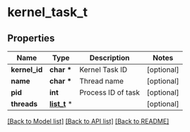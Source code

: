 # kernel_task_t

## Properties
Name | Type | Description | Notes
------------ | ------------- | ------------- | -------------
**kernel_id** | **char \*** | Kernel Task ID | [optional] 
**name** | **char \*** | Thread name | [optional] 
**pid** | **int** | Process ID of task | [optional] 
**threads** | [**list_t**](kernel_thread.md) \* |  | [optional] 

[[Back to Model list]](../README.md#documentation-for-models) [[Back to API list]](../README.md#documentation-for-api-endpoints) [[Back to README]](../README.md)


